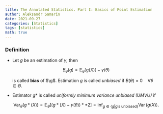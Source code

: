 ```yaml
---
title: The Annotated Statistics. Part I: Basics of Point Estimation
author: Aleksandr Samarin
date: 2021-09-27
categories: [Statistics]
tags: [statistics]
math: true
---
```


### Definition

* Let $g$ be an estimation of $\gamma$, then 

  $$ B_\theta(g) = \mathbb{E}_\theta[g(X)] - \gamma(\theta) $$

  is called **bias** of $\g$. Estimation $g$ is called *unbiased* if $B(\theta) = 0 \quad \forall \theta \in \Theta$.

* Estimator $g*$ is called *uniformly minimum variance unbiased (UMVU)* if

  $$\operatorname{Var}_\theta(g*(X)) = \mathbb{E}_\theta[(g*(X) - \gamma(\theta))**2] = \inf_{g \in \{g|g \text{is unbiased}\} } \operatorname{Var}(g(X)).$$
